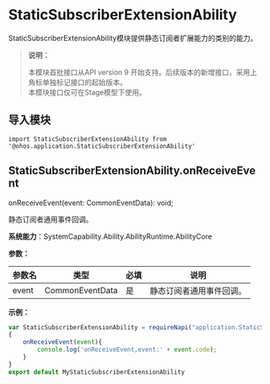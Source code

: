 # StaticSubscriberExtensionAbility

StaticSubscriberExtensionAbility模块提供静态订阅者扩展能力的类别的能力。

> **说明：**
> 
> 本模块首批接口从API version 9 开始支持。后续版本的新增接口，采用上角标单独标记接口的起始版本。  
> 本模块接口仅可在Stage模型下使用。
## 导入模块

```
import StaticSubscriberExtensionAbility from '@ohos.application.StaticSubscriberExtensionAbility'
```

## StaticSubscriberExtensionAbility.onReceiveEvent

onReceiveEvent(event: CommonEventData): void;

静态订阅者通用事件回调。

**系统能力**：SystemCapability.Ability.AbilityRuntime.AbilityCore

**参数：**

  | 参数名 | 类型 | 必填 | 说明 | 
  | -------- | -------- | -------- | -------- |
  | event | CommonEventData | 是 | 静态订阅者通用事件回调。 | 

**示例：**
    
  ```js
  var StaticSubscriberExtensionAbility = requireNapi("application.StaticSubscriberExtensionAbility")
  {
      onReceiveEvent(event){
          console.log('onReceiveEvent,event:' + event.code);
      }
  }
  export default MyStaticSubscriberExtensionAbility

  ```